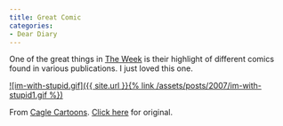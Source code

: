 ```yaml
---
title: Great Comic
categories:
- Dear Diary
---
```


One of the great things in [The Week](http://www.theweekmagazine.com/) is their highlight of different comics found in various publications. I just loved this one.


[![im-with-stupid.gif]({{ site.url }}{% link /assets/posts/2007/im-with-stupid1.gif %})](http://www.caglecartoons.com/viewimage.asp?ID={58D9830E-9348-4C6E-980A-6E822BE7076C})

From [Cagle Cartoons](http://www.caglecartoons.com/). [Click here](http://www.caglecartoons.com/viewimage.asp?ID={58D9830E-9348-4C6E-980A-6E822BE7076C}) for original.
